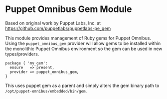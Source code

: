 # Puppet Omnibus Gem Module

Based on original work by Puppet Labs, Inc. at 
https://github.com/puppetlabs/puppetlabs-pe_gem

This module provides management of Ruby gems for Puppet Omnibus. Using the `puppet_omnibus_gem` provider will allow gems to be installed within the monolithic Puppet Omnibus environment so the gem can be used in new types/providers.

    package { 'my_gem':
      ensure   => present,
      provider => puppet_omnibus_gem,
    }

This uses puppet gem as a parent and simply alters the gem binary path to `/opt/puppet-omnibus/embedded/bin/gem`.
